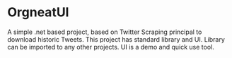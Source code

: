 # OrgneatUI
A simple .net based project, based on Twitter Scraping principal to download historic Tweets. This project has standard library and UI. Library can be imported to any other projects. UI is a demo and quick use tool.

